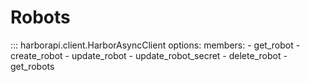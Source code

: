 # Robots

::: harborapi.client.HarborAsyncClient
    options:
        members:
        - get_robot
        - create_robot
        - update_robot
        - update_robot_secret
        - delete_robot
        - get_robots
